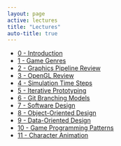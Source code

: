```yaml
---
layout: page
active: lectures
title: "Lectures"
auto-title: true
---
```



- [0 - Introduction](00-introduction)
- [1 - Game Genres](01-game-genres)
- [2 - Graphics Pipeline Review](02-graphics-pipeline)
- [3 - OpenGL Review](03-opengl-review)
- [4 - Simulation Time Steps](04-time-steps)
- [5 - Iterative Prototyping](05-iterative-prototyping)
- [6 - Git Branching Models](06-git-branching)
- [7 - Software Design](07-software-design)
- [8 - Object-Oriented Design](08-object-oriented-design)
- [9 - Data-Oriented Design](09-data-oriented-design)
- [10 - Game Programming Patterns](10-game-patterns)
- [11 - Character Animation](11-character-animation)


<!--
- [12 - Physically-Based Animation](12-physical-animation)
-->
